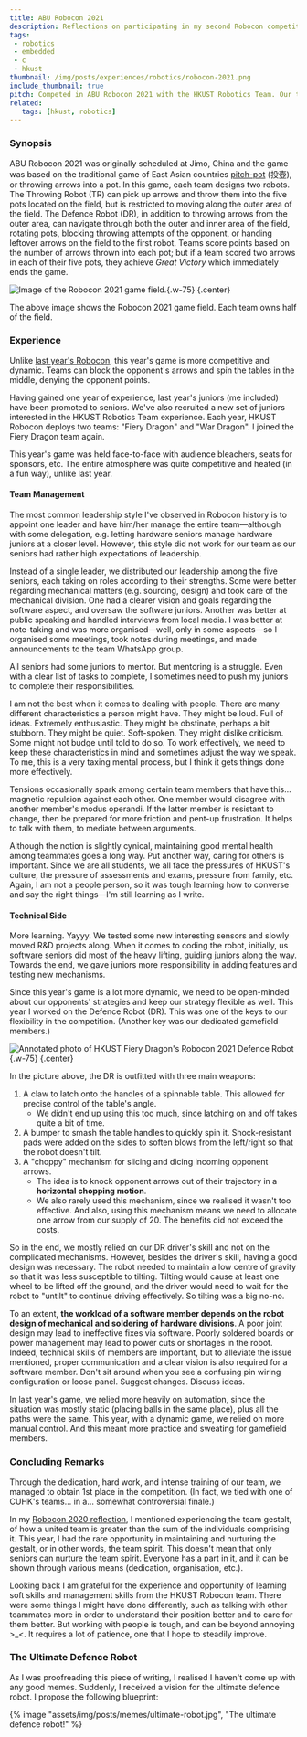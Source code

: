 ```yaml
---
title: ABU Robocon 2021
description: Reflections on participating in my second Robocon competition. Working with people is tough but sometimes rewarding.
tags:
 - robotics
 - embedded
 - c
 - hkust
thumbnail: /img/posts/experiences/robotics/robocon-2021.png
include_thumbnail: true
pitch: Competed in ABU Robocon 2021 with the HKUST Robotics Team. Our team (Fiery Dragon) achieved 1st place along with other awards in the regional competition.
related:
   tags: [hkust, robotics]
---
```


### Synopsis

ABU Robocon 2021 was originally scheduled at Jimo, China and the game was based on the traditional game of East Asian countries [pitch-pot][pitch-pot] (投壺), or throwing arrows into a pot. In this game, each team designs two robots. The Throwing Robot (TR) can pick up arrows and throw them into the five pots located on the field, but is restricted to moving along the outer area of the field. The Defence Robot (DR), in addition to throwing arrows from the outer area, can navigate through both the outer and inner area of the field, rotating pots, blocking throwing attempts of the opponent, or handing leftover arrows on the field to the first robot. Teams score points based on the number of arrows thrown into each pot; but if a team scored two arrows in each of their five pots, they achieve *Great Victory* which immediately ends the game.

![Image of the Robocon 2021 game field.](/img/posts/experiences/robotics/robocon-2021-field.png){.w-75}
{.center}

The above image shows the Robocon 2021 game field. Each team owns half of the field.

### Experience
Unlike [last year's Robocon](/posts/robocon-2020), this year's game is more competitive and dynamic. Teams can block the opponent's arrows and spin the tables in the middle, denying the opponent points.

Having gained one year of experience, last year's juniors (me included) have been promoted to seniors. We've also recruited a new set of juniors interested in the HKUST Robotics Team experience. Each year, HKUST Robocon deploys two teams: "Fiery Dragon" and "War Dragon". I joined the Fiery Dragon team again.

This year's game was held face-to-face with audience bleachers, seats for sponsors, etc. The entire atmosphere was quite competitive and heated (in a fun way), unlike last year.

#### Team Management
The most common leadership style I've observed in Robocon history is to appoint one leader and have him/her manage the entire team—although with some delegation, e.g. letting hardware seniors manage hardware juniors at a closer level. However, this style did not work for our team as our seniors had rather high expectations of leadership.

Instead of a single leader, we distributed our leadership among the five seniors, each taking on roles according to their strengths. Some were better regarding mechanical matters (e.g. sourcing, design) and took care of the mechanical division. One had a clearer vision and goals regarding the software aspect, and oversaw the software juniors. Another was better at public speaking and handled interviews from local media. I was better at note-taking and was more organised—well, only in some aspects—so I organised some meetings, took notes during meetings, and made announcements to the team WhatsApp group.

All seniors had some juniors to mentor. But mentoring is a struggle. Even with a clear list of tasks to complete, I sometimes need to push my juniors to complete their responsibilities.

I am not the best when it comes to dealing with people. There are many different characteristics a person might have. They might be loud. Full of ideas. Extremely enthusiastic. They might be obstinate, perhaps a bit stubborn.  They might be quiet. Soft-spoken. They might dislike criticism. Some might not budge until told to do so. To work effectively, we need to keep these characteristics in mind and sometimes adjust the way we speak. To me, this is a very taxing mental process, but I think it gets things done more effectively.

Tensions occasionally spark among certain team members that have this... magnetic repulsion against each other. One member would disagree with another member's modus operandi. If the latter member is resistant to change, then be prepared for more friction and pent-up frustration. It helps to talk with them, to mediate between arguments.

Although the notion is slightly cynical, maintaining good mental health among teammates goes a long way. Put another way, caring for others is important. Since we are all students, we all face the pressures of HKUST's culture, the pressure of assessments and exams, pressure from family, etc. Again, I am not a people person, so it was tough learning how to converse and say the right things—I'm still learning as I write.

#### Technical Side
More learning. Yayyy. We tested some new interesting sensors and slowly moved R&D projects along. When it comes to coding the robot, initially, us software seniors did most of the heavy lifting, guiding juniors along the way. Towards the end, we gave juniors more responsibility in adding features and testing new mechanisms.

Since this year's game is a lot more dynamic, we need to be open-minded about our opponents' strategies and keep our strategy flexible as well. This year I worked on the Defence Robot (DR). This was one of the keys to our flexibility in the competition. (Another key was our dedicated gamefield members.)

![Annotated photo of HKUST Fiery Dragon's Robocon 2021 Defence Robot](/img/posts/experiences/robotics/2021-dr-annotated.jpg){.w-75}
{.center}

In the picture above, the DR is outfitted with three main weapons:

1. A claw to latch onto the handles of a spinnable table. This allowed for precise control of the table's angle.
   * We didn't end up using this too much, since latching on and off takes quite a bit of time.
2. A bumper to smash the table handles to quickly spin it. Shock-resistant pads were added on the sides to soften blows from the left/right so that the robot doesn't tilt.
3. A "choppy" mechanism for slicing and dicing incoming opponent arrows.
   * The idea is to knock opponent arrows out of their trajectory in a **horizontal chopping motion**.
   * We also rarely used this mechanism, since we realised it wasn't too effective. And also, using this mechanism means we need to allocate one arrow from our supply of 20. The benefits did not exceed the costs.

So in the end, we mostly relied on our DR driver's skill and not on the complicated mechanisms. However, besides the driver's skill, having a good design was necessary. The robot needed to maintain a low centre of gravity so that it was less susceptible to tilting. Tilting would cause at least one wheel to be lifted off the ground, and the driver would need to wait for the robot to "untilt" to continue driving effectively. So tilting was a big no-no.

To an extent, **the workload of a software member depends on the robot design of mechanical and soldering of hardware divisions**. A poor joint design may lead to ineffective fixes via software. Poorly soldered boards or power management may lead to power cuts or shortages in the robot. Indeed, technical skills of members are important, but to alleviate the issue mentioned, proper communication and a clear vision is also required for a software member. Don't sit around when you see a confusing pin wiring configuration or loose panel. Suggest changes. Discuss ideas.

In last year's game, we relied more heavily on automation, since the situation was mostly static (placing balls in the same place), plus all the paths were the same. This year, with a dynamic game, we relied on more manual control. And this meant more practice and sweating for gamefield members.

### Concluding Remarks
Through the dedication, hard work, and intense training of our team, we managed to obtain 1st place in the competition. (In fact, we tied with one of CUHK's teams... in a... somewhat controversial finale.)

In my [Robocon 2020 reflection](/posts/robocon-2020), I mentioned experiencing the team gestalt, of how a united team is greater than the sum of the individuals comprising it. This year, I had the rare opportunity in maintaining and nurturing the gestalt, or in other words, the team spirit. This doesn't mean that only seniors can nurture the team spirit. Everyone has a part in it, and it can be shown through various means (dedication, organisation, etc.).

Looking back I am grateful for the experience and opportunity of learning soft skills and management skills from the HKUST Robocon team. There were some things I might have done differently, such as talking with other teammates more in order to understand their position better and to care for them better. But working with people is tough, and can be beyond annoying >_<. It requires a lot of patience, one that I hope to steadily improve.

### The Ultimate Defence Robot
As I was proofreading this piece of writing, I realised I haven't come up with any good memes. Suddenly, I received a vision for the ultimate defence robot. I propose the following blueprint:

{% image "assets/img/posts/memes/ultimate-robot.jpg", "The ultimate defence robot!" %}


[pitch-pot]: https://en.wikipedia.org/wiki/Pitch-pot
